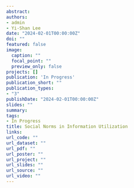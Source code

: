 ```yaml
---
abstract:
authors:
- admin
- Yi-Shan Lee
date: "2024-02-01T00:00:00Z"
doi: ""
featured: false
image:
  caption: ""
  focal_point: ""
  preview_only: false
projects: []
publication: 'In Progress'
publication_short: ""
publication_types:
- "3"
publishDate: "2024-02-01T00:00:00Z"
slides: ""
summary: 
tags:
- In Progress
title: Social Norms in Information Utilization
links:
url_code: ""
url_dataset: ""
url_pdf: ""
url_poster: ""
url_project: ""
url_slides: ""
url_source: ""
url_video: ""
---
```


